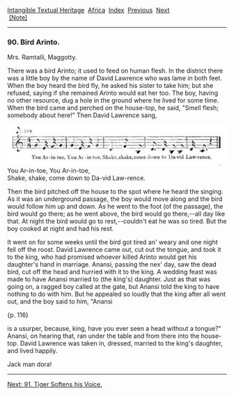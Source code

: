 [Intangible Textual Heritage](../../index)  [Africa](../index) 
[Index](index)  [Previous](jas089)  [Next](jas091)   
 [\[Note\]](jas090n)

------------------------------------------------------------------------

### 90. Bird Arinto.

Mrs. Ramtalli, Maggotty.

There was a bird Arinto; it used to feed on human flesh. In the district
there was a little boy by the name of David Lawrence who was lame in
both feet. When the boy heard the bird fly, he asked his sister to take
him; but she refused, saying if she remained Arinto would eat her too.
The boy, having no other resource, dug a hole in the ground where he
lived for some time. When the bird came and perched on the house-top, he
said, "Smell flesh; somebody about here!" Then David Lawrence sang,

<span id="11500.jpg">![](img/11500.jpg)</span>  
You Ar-in-toe, You Ar-in-toe,  
Shake, shake, come down to Da-vid Law-rence.

Then the bird pitched off the house to the spot where he heard the
singing. As it was an underground passage, the boy would move along and
the bird would follow him up and down. As he went to the foot (of the
passage), the bird would go there; as he went above, the bird would go
there,--all day like that. At night the bird would go to rest,--couldn't
eat he was so tired. But the boy cooked at night and had his rest.

It went on for some weeks until the bird got tired an' weary and one
night fell off the roost. David Lawrence came out, cut out the tongue,
and took it to the king, who had promised whoever killed Arinto would
get his daughter's hand in marriage. Anansi, passing the nex' day, saw
the dead bird, cut off the head and hurried with it to the king. A
wedding feast was made to have Anansi married to (the king's) daughter.
Just as that was going on, a ragged boy called at the gate, but Anansi
told the king to have nothing to do with him. But he appealed so loudly
that the king after all went out, and the boy said to him, "Anansi

{p. 116}

is a usurper, because, king, have you ever seen a head without a
tongue?" Anansi, on hearing that, ran under the table and from there
into the house-top. David Lawrence was taken in, dressed, married to the
king's daughter, and lived happily.

Jack man dora!

------------------------------------------------------------------------

[Next: 91. Tiger Softens his Voice.](jas091)

